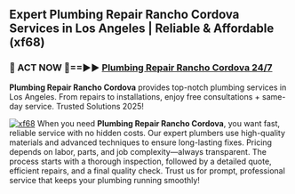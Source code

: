 ## Expert Plumbing Repair Rancho Cordova Services in Los Angeles | Reliable & Affordable (xf68)  

<h3>🚿 ACT NOW 🌟==►► <a href="https://tinyurl.com/2ne6vx2x" rel="nofollow">Plumbing Repair Rancho Cordova 24/7</a></h3>

**Plumbing Repair Rancho Cordova** provides top-notch plumbing services in Los Angeles. From repairs to installations, enjoy free consultations + same-day service. Trusted Solutions 2025!

[![xf68](https://i.imgur.com/4PFF4AK.jpeg)](https://tinyurl.com/2ne6vx2x)
When you need **Plumbing Repair Rancho Cordova**, you want fast, reliable service with no hidden costs. Our expert plumbers use high-quality materials and advanced techniques to ensure long-lasting fixes. Pricing depends on labor, parts, and job complexity—always transparent. The process starts with a thorough inspection, followed by a detailed quote, efficient repairs, and a final quality check. Trust us for prompt, professional service that keeps your plumbing running smoothly!